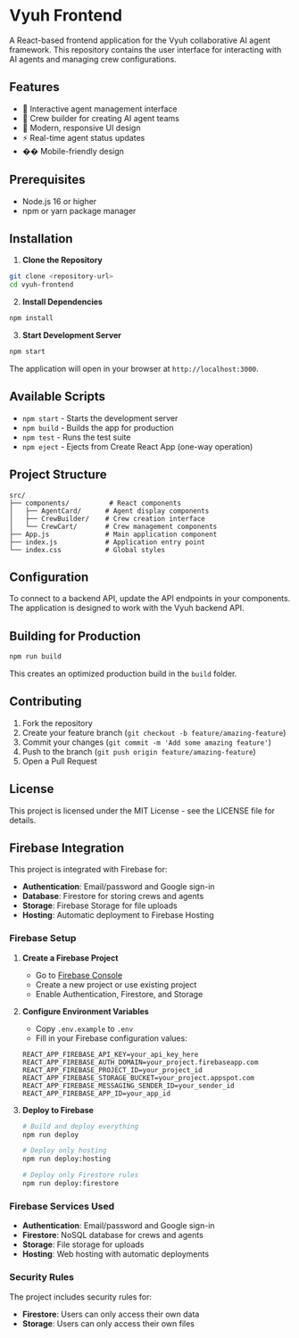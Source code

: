 # Vyuh Frontend

A React-based frontend application for the Vyuh collaborative AI agent framework. This repository contains the user interface for interacting with AI agents and managing crew configurations.

## Features

- 🤖 Interactive agent management interface
- 👥 Crew builder for creating AI agent teams
- 🎨 Modern, responsive UI design
- ⚡ Real-time agent status updates
- �� Mobile-friendly design

## Prerequisites

- Node.js 16 or higher
- npm or yarn package manager

## Installation

1. **Clone the Repository**

```bash
git clone <repository-url>
cd vyuh-frontend
```

2. **Install Dependencies**

```bash
npm install
```

3. **Start Development Server**

```bash
npm start
```

The application will open in your browser at `http://localhost:3000`.

## Available Scripts

- `npm start` - Starts the development server
- `npm build` - Builds the app for production
- `npm test` - Runs the test suite
- `npm eject` - Ejects from Create React App (one-way operation)

## Project Structure

```
src/
├── components/          # React components
│   ├── AgentCard/      # Agent display components
│   ├── CrewBuilder/    # Crew creation interface
│   └── CrewCart/       # Crew management components
├── App.js              # Main application component
├── index.js            # Application entry point
└── index.css           # Global styles
```

## Configuration

To connect to a backend API, update the API endpoints in your components. The application is designed to work with the Vyuh backend API.

## Building for Production

```bash
npm run build
```

This creates an optimized production build in the `build` folder.

## Contributing

1. Fork the repository
2. Create your feature branch (`git checkout -b feature/amazing-feature`)
3. Commit your changes (`git commit -m 'Add some amazing feature'`)
4. Push to the branch (`git push origin feature/amazing-feature`)
5. Open a Pull Request

## License

This project is licensed under the MIT License - see the LICENSE file for details.

## Firebase Integration

This project is integrated with Firebase for:
- **Authentication**: Email/password and Google sign-in
- **Database**: Firestore for storing crews and agents
- **Storage**: Firebase Storage for file uploads
- **Hosting**: Automatic deployment to Firebase Hosting

### Firebase Setup

1. **Create a Firebase Project**
   - Go to [Firebase Console](https://console.firebase.google.com/)
   - Create a new project or use existing project
   - Enable Authentication, Firestore, and Storage

2. **Configure Environment Variables**
   - Copy `.env.example` to `.env`
   - Fill in your Firebase configuration values:
   ```env
   REACT_APP_FIREBASE_API_KEY=your_api_key_here
   REACT_APP_FIREBASE_AUTH_DOMAIN=your_project.firebaseapp.com
   REACT_APP_FIREBASE_PROJECT_ID=your_project_id
   REACT_APP_FIREBASE_STORAGE_BUCKET=your_project.appspot.com
   REACT_APP_FIREBASE_MESSAGING_SENDER_ID=your_sender_id
   REACT_APP_FIREBASE_APP_ID=your_app_id
   ```

3. **Deploy to Firebase**
   ```bash
   # Build and deploy everything
   npm run deploy
   
   # Deploy only hosting
   npm run deploy:hosting
   
   # Deploy only Firestore rules
   npm run deploy:firestore
   ```

### Firebase Services Used

- **Authentication**: Email/password and Google sign-in
- **Firestore**: NoSQL database for crews and agents
- **Storage**: File storage for uploads
- **Hosting**: Web hosting with automatic deployments

### Security Rules

The project includes security rules for:
- **Firestore**: Users can only access their own data
- **Storage**: Users can only access their own files
